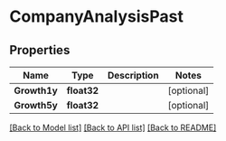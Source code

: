 # CompanyAnalysisPast

## Properties

Name | Type | Description | Notes
------------ | ------------- | ------------- | -------------
**Growth1y** | **float32** |  | [optional] 
**Growth5y** | **float32** |  | [optional] 

[[Back to Model list]](../README.md#documentation-for-models) [[Back to API list]](../README.md#documentation-for-api-endpoints) [[Back to README]](../README.md)


